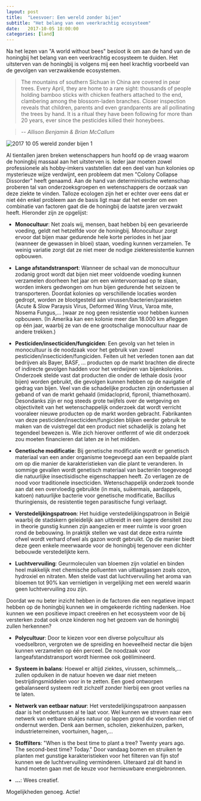 ```yaml
---
layout: post
title:  "Leesvoer: Een wereld zonder bijen"
subtitle: "Het belang van een veerkrachtig ecosysteem"
date:   2017-10-05 18:00:00
categories: [land]
---
```


Na het lezen van "A world without bees" besloot ik om aan de hand van de honingbij het belang van een veerkrachtig ecosysteem te duiden. Het uitsterven van de honingbij is volgens mij een heel krachtig voorbeeld van de gevolgen van verzwakkende ecosystemen. 

> The mountains of southern Sichuan in China are covered in pear trees. Every April, they are home to a rare sight: thousands of people holding bamboo sticks with chicken feathers attached to the end, clambering among the blossom-laden branches. Closer inspection reveals that children, parents and even grandparents are all pollinating the trees by hand. It is a ritual they have been following for more than 20 years, ever since the pesticides killed their honeybees.

> -- *Allison Benjamin & Brian McCallum*

![2017 10 05 wereld zonder bijen 1](https://user-images.githubusercontent.com/15105131/31252972-e594262a-aa1a-11e7-9940-2397a2da595b.jpg)

Al tientallen jaren breken wetenschappers hun hoofd op de vraag waarom de honingbij massaal aan het uitsterven is. Ieder jaar moeten zowel professionele als hobby-imkers vaststellen dat een deel van hun kolonies op mysterieuze wijze verdwijnt, een probleem dat men "Colony Collapse Dissorder" heeft genaamd. Aan de hand van deterministische wetenschap proberen tal van onderzoeksgroepen en wetenschappers de oorzaak van deze ziekte te vinden. Talloze ecologen zijn het er echter over eens dat er niet één enkel probleem aan de basis ligt maar dat het eerder om een combinatie van factoren gaat die de honingbij de laatste jaren verzwakt heeft. Hieronder zijn ze opgelijst:

- **Monocultuur**: Net zoals wij, mensen, baat hebben bij een gevarieerde voeding, geldt net hetzelfde voor de honingbij. Monocultuur zorgt ervoor dat bijen maar gedurende hele korte periodes in het jaar (wanneer de gewassen in bloei) staan, voeding kunnen verzamelen.  Te weinig variatie zorgt dat ze niet meer de nodige ziekteresistentie kunnen opbouwen.

- **Lange afstandstransport**: Wanneer de schaal van de monocultuur zodanig groot wordt dat bijen niet meer voldoende voeding kunnen verzamelen doorheen het jaar om een wintervoorraad op te slaan, worden imkers gedwongen om hun bijen gedurende het seizoen te transporteren. Doordat kolonies op verschillende locaties worden gedropt, worden ze blootgesteld aan virussen/bacterien/parasieten (Acute & Slow Paraysis Virus, Deformed Wing Virus, Varoa mite, Nosema Fungus,... )waar ze nog geen resistentie voor hebben kunnen opbouwen. (In Amerika kan een kolonie meer dan 18.000 km afleggen op één jaar, waarbij ze van de ene grootschalige monocultuur naar de andere trekken.) 

- **Pesticiden/insecticiden/fungiciden**: Een gevolg van het telen in monocultuur is de noodzaak voor het gebruik van zowel pesticiden/insecticiden/fungiciden. Feiten uit het verleden tonen aan dat bedrijven als Bayer, BASF, ... producten op de markt brachten die directe of indirecte gevolgen hadden voor het verdwijnen van bijenkolonies. Onderzoek stelde vast dat producten die onder de lethale dosis (voor bijen) worden gebruikt, die gevolgen kunnen hebben op de navigatie of gedrag van bijen. Veel van die schadelijke producten zijn ondertussen al geband of van de markt gehaald (imidacloprid, fipronil, thiamethoxam). Desondanks zijn er nog steeds grote twijfels over de wetgeving en objectiviteit van het wetenschappelijk onderzoek dat wordt verricht vooraleer nieuwe producten op de markt worden gebracht. Fabrikanten van deze pesticiden/insecticiden/fungiciden blijken eerder gebruik te maken van de vuistregel dat een product niet schadelijk is zolang het tegendeel bewezen is. Wie zich hierover ontfermt of wie dit onderzoek zou moeten financieren dat laten ze in het midden.

- **Genetische modificatie**: Bij genetische modificatie wordt er genetisch materiaal van een ander organisme toegevoegd aan een bepaalde plant om op die manier de karakteristieken van die plant te veranderen. In sommige gevallen wordt genetisch materiaal van bacteriën toegevoegd die natuurlijke insectisidische eigenschappen heeft. Zo verlagen ze de nood voor traditionele insecticiden. Wetenschappelijk onderzoek toonde aan dat een overvloedig gebruikte (in mais, suikermais, aardappels, katoen) natuurlijke bacterie voor genetische modificatie, Bacillus thuringiensis, de resistentie tegen parasitische fungi verlaagt.

- **Verstedelijkingspatroon**: Het huidige verstedelijkingspatroon in België waarbij de stadskern geleidelijk aan uitbreidt in een lagere densiteit zou in theorie gunstig kunnen zijn aangezien er meer ruimte is voor groen rond de bebouwing. In praktijk stellen we vast dat deze extra ruimte ofwel wordt verhard ofwel als gazon wordt gebruikt. Op die manier biedt deze geen enkele meerwaarde voor de honingbij tegenover een dichter bebouwde verstedelijkte kern.

- **Luchtvervuiling**: Geurmoleculen van bloemen zijn volatiel en binden heel makkelijk met chemische polluenten van uitlaatgassen zoals ozon, hydroxiel en nitraten. Men stelde vast dat luchtvervuiling het aroma van bloemen tot 90% kan vernietigen in vergelijking met een wereld waarin geen luchtvervuiling zou zijn.

Doordat we nu beter inzicht hebben in de factoren die een negatieve impact hebben op de honingbij kunnen we in omgekeerde richting nadenken. Hoe kunnen we een positieve impact creeëren en het ecosysteem voor de bij versterken zodat ook onze kinderen nog het gezoem van de honingbij zullen herkennen?

-  **Polycultuur**: Door te kiezen voor een diverse polycultuur als voedselbron, vergroten we de spreiding en hoeveelheid nectar die bijen kunnen verzamelen op één perceel. De noodzaak voor langeafstandstransport wordt hiermee ook geëlimineerd.

-  **Systeem in balans**: Hoewel er altijd ziektes, virussen, schimmels,... zullen opduiken in de natuur hoeven we daar niet meteen bestrijdingsmiddelen voor in te zetten. Een goed ontworpen gebalanseerd systeem redt zichzelf zonder hierbij een groot verlies na te laten.

- **Netwerk van eetbaar natuur**: Het verstedelijkingspatroon aanpassen daar is het ondertussen al te laat voor. Wel kunnen we streven naar een netwerk van eetbare stukjes natuur op lappen grond die voordien niet of ondernut werden. Denk aan bermen, scholen, ziekenhuizen, parken, industrieterreinen, voortuinen, hagen,...

- **Stoffilters**: "When is the best time to plant a tree? Twenty years ago. The second-best time? Today." Door vandaag bomen en struiken te planten met gunstige karakteristieken voor het filteren van fijn stof kunnen we de luchtvervuiling verminderen. Uiteraard zal dit hand in hand moeten gaan met de keuze voor hernieuwbare energiebronnen.

- **...**: Wees creatief.

Mogelijkheden genoeg. Actie!


